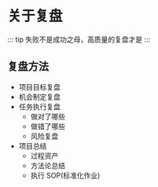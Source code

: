 # 关于复盘

::: tip
失败不是成功之母，高质量的复盘才是
:::

## 复盘方法

- 项目目标复盘
- 机会制定复盘
- 任务执行复盘
  - 做对了哪些
  - 做错了哪些
  - 风险复盘
- 项目总结
  - 过程资产
  - 方法论总结
  - 执行 SOP(标准化作业)
